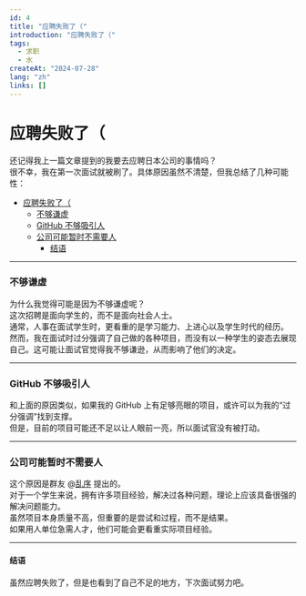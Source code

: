 ```yaml
---
id: 4
title: "应聘失败了（"
introduction: "应聘失败了（"
tags:
  - 求职
  - 水
createAt: "2024-07-28"
lang: "zh"
links: []
---
```


# 应聘失败了（

还记得我上一篇文章提到的我要去应聘日本公司的事情吗？  
很不幸，我在第一次面试就被刷了。具体原因虽然不清楚，但我总结了几种可能性：
- [应聘失败了（](#应聘失败了)
    - [不够谦虚](#不够谦虚)
    - [GitHub 不够吸引人](#github-不够吸引人)
    - [公司可能暂时不需要人](#公司可能暂时不需要人)
      - [结语](#结语)

---

### 不够谦虚

为什么我觉得可能是因为不够谦虚呢？  
这次招聘是面向学生的，而不是面向社会人士。  
通常，人事在面试学生时，更看重的是学习能力、上进心以及学生时代的经历。  
然而，我在面试时过分强调了自己做的各种项目，而没有以一种学生的姿态去展现自己。这可能让面试官觉得我不够谦逊，从而影响了他们的决定。

---

### GitHub 不够吸引人

和上面的原因类似，如果我的 GitHub 上有足够亮眼的项目，或许可以为我的“过分强调”找到支撑。  
但是，目前的项目可能还不足以让人眼前一亮，所以面试官没有被打动。

---

### 公司可能暂时不需要人

这个原因是群友 @[乱序](https://luanxu-dev.github.io/) 提出的。  
对于一个学生来说，拥有许多项目经验，解决过各种问题，理论上应该具备很强的解决问题能力。  
虽然项目本身质量不高，但重要的是尝试和过程，而不是结果。  
如果用人单位急需人才，他们可能会更看重实际项目经验。


---

#### 结语
虽然应聘失败了，但是也看到了自己不足的地方，下次面试努力吧。